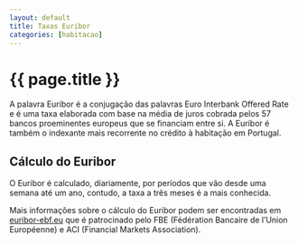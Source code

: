 ```yaml
---
layout: default
title: Taxas Euribor
categories: [habitacao]
---
```


# {{ page.title }}

A palavra Euribor é a conjugação das palavras Euro Interbank Offered Rate e é uma taxa elaborada com base na média de juros cobrada pelos 57 bancos proeminentes europeus que se financiam entre si. A Euribor é também o indexante mais recorrente no crédito à habitação em Portugal.

## Cálculo do Euribor

O Euribor é calculado, diariamente, por períodos que vão desde uma semana até um ano, contudo, a taxa a três meses é a mais conhecida.

Mais informações sobre o cálculo do Euribor podem ser encontradas em [euribor-ebf.eu](http://www.euribor-ebf.eu/) que é patrocinado pelo FBE (Fédération Bancaire de l’Union Européenne) e ACI (Financial Markets Association).